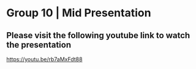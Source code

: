 # Group 10 | Mid Presentation

## Please visit the following youtube link to watch the presentation

https://youtu.be/rb7aMxFdt88

